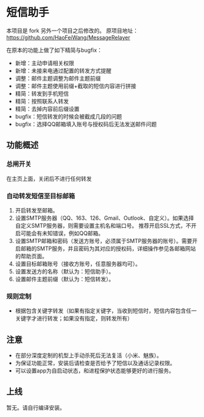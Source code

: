 # 短信助手
本项目是 fork 另外一个项目之后修改的。
原项目地址：https://github.com/HaoFeiWang/MessageRelayer

在原本的功能上做了如下精简与bugfix：

* 新增：主动申请相关权限
* 新增：未接来电通过配置的转发方式提醒
* 调整：邮件主题调整为邮件主题前缀
* 调整：邮件主题使用前缀+截取的短信内容进行拼接
* 精简：转发到手机短信
* 精简：按照联系人转发
* 精简：去掉内容前后缀设置
* bugfix：短信转发的时候会被截成几段的问题
* bugfix：选择QQ邮箱填入账号与授权码后无法发送邮件问题

## 功能概述
### 总闸开关
在主页上面，关闭后不进行任何转发
### 自动转发短信至目标邮箱
1. 开启转发至邮箱。
2. 设置SMTP服务器（QQ、163、126、Gmail、Outlook、自定义）。如果选择自定义SMTP服务器，则需要设置主机名和端口号。
推荐开启SSL方式，不开启可能会有未知错误，例如QQ邮箱。
3. 设置SMTP邮箱和密码（发送方账号，必须属于SMTP服务器的账号）。需要开启邮箱的SMTP服务，并且密码为其对应的授权码，详细操作参见各邮箱网站的帮助页面。
4. 设置目标邮箱账号（接收方账号，任意服务器均可）。
5. 设置发送方的名称（默认为：短信助手）。
6. 设置邮件主题前缀（默认为：短信转发）。
### 规则定制
- 根据包含关键字转发（如果有指定关键字，当收到短信时，短信内容包含任一关键字才进行转发；如果没有指定，则转发所有）

## 注意
- 在部分深度定制的机型上手动杀死后无法复活（小米、魅族）。
- 为保证功能正常，安装后请检查是否给予了短信以及通话记录权限。
- 可以设置app为自启动状态，和进程保护状态能够更好的进行服务。
## 上线
暂无。请自行编译安装。


